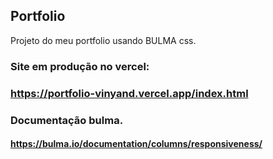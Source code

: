## Portfolio
Projeto do meu portfolio usando BULMA css.

### Site em produção no vercel:

### https://portfolio-vinyand.vercel.app/index.html

### Documentação bulma.

#### https://bulma.io/documentation/columns/responsiveness/

